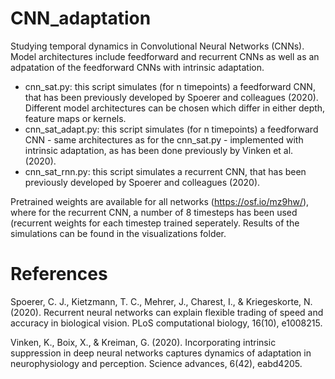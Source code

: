 # CNN_adaptation
Studying temporal dynamics in Convolutional Neural Networks (CNNs). Model architectures include feedforward and recurrent CNNs as well as an adpatation of the feedforward CNNs with intrinsic adaptation.

- cnn_sat.py: this script simulates (for n timepoints) a feedforward CNN, that has been previously developed by Spoerer and colleagues (2020). Different model architectures can be chosen which differ in either depth, feature maps or kernels.
- cnn_sat_adapt.py: this script simulates (for n timepoints) a feedforward CNN - same architectures as for the cnn_sat.py - implemented with intrinsic adaptation, as has been done previously by Vinken et al. (2020).
- cnn_sat_rnn.py: this script simulates a recurrent CNN, that has been previously developed by Spoerer and colleagues (2020).

Pretrained weights are available for all networks (https://osf.io/mz9hw/), where for the recurrent CNN, a number of 8 timesteps has been used (recurrent weights for each timestep trained seperately. Results of the simulations can be found in the visualizations folder.

# References
Spoerer, C. J., Kietzmann, T. C., Mehrer, J., Charest, I., & Kriegeskorte, N. (2020). Recurrent neural networks can explain flexible trading of speed and accuracy in biological vision. PLoS computational biology, 16(10), e1008215.

Vinken, K., Boix, X., & Kreiman, G. (2020). Incorporating intrinsic suppression in deep neural networks captures dynamics of adaptation in neurophysiology and perception. Science advances, 6(42), eabd4205.
